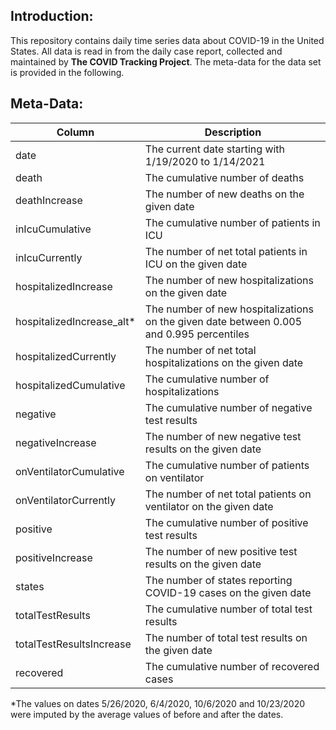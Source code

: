 ## Introduction:  

This repository contains daily time series data about COVID-19 in the United States. All data is read in from the daily case report, collected and maintained by **The COVID Tracking Project**. The meta-data for the data set is provided in the following.  

## Meta-Data:  

 

| Column                       | Description                                                                                        |
|------------------------------|----------------------------------------------------------------------------------------------------|
| date                         | The current date starting with 1/19/2020 to 1/14/2021                                              |
| death                        | The cumulative number of deaths                                                                    |
| deathIncrease                | The number of new deaths on the given date                                                         |
| inIcuCumulative              | The cumulative number of patients in ICU                                                           |
| inIcuCurrently               | The number of net total patients in ICU on the given date                                          |
| hospitalizedIncrease         | The number of new hospitalizations on the given date                                               |
| hospitalizedIncrease_alt*    | The number of new hospitalizations on the given date between 0.005 and 0.995 percentiles           |
| hospitalizedCurrently        | The number of net total hospitalizations on the given date                                         |
| hospitalizedCumulative       | The cumulative number of hospitalizations                                                          |
| negative                     | The cumulative number of negative test results                                                     |
| negativeIncrease             | The number of new negative test results on the given date                                          |
| onVentilatorCumulative       | The cumulative number of patients on ventilator                                                    |
| onVentilatorCurrently        | The number of net total patients on ventilator on the given date                                   |
| positive                     | The cumulative number of positive test results                                                     |
| positiveIncrease             | The number of new positive test results on the given date                                          |
| states                       | The number of states reporting COVID-19 cases on the given date                                    |
| totalTestResults             | The cumulative number of total test results                                                        |
| totalTestResultsIncrease     | The number of total test results on the given date                                                 |
| recovered                    | The cumulative number of recovered cases                                                           |

\*The values on dates 5/26/2020, 6/4/2020, 10/6/2020 and 10/23/2020 were imputed by the average values of before and after the dates.  

